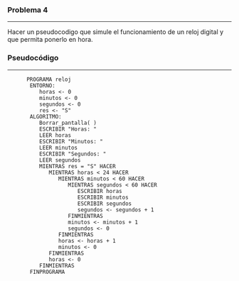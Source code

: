 ### Problema 4
---------------

Hacer un pseudocodigo que simule el funcionamiento de un reloj digital y
que permita ponerlo en hora.

### Pseudocódigo
----------------
          PROGRAMA reloj
           ENTORNO:
              horas <- 0
              minutos <- 0
              segundos <- 0
              res <- "S"
           ALGORITMO:
              Borrar_pantalla( )
              ESCRIBIR "Horas: "
              LEER horas
              ESCRIBIR "Minutos: "
              LEER minutos
              ESCRIBIR "Segundos: "
              LEER segundos
              MIENTRAS res = "S" HACER
                 MIENTRAS horas < 24 HACER
                    MIENTRAS minutos < 60 HACER
                       MIENTRAS segundos < 60 HACER
                          ESCRIBIR horas
                          ESCRIBIR minutos
                          ESCRIBIR segundos
                          segundos <- segundos + 1
                       FINMIENTRAS
                       minutos <- minutos + 1
                       segundos <- 0
                    FINMIENTRAS
                    horas <- horas + 1
                    minutos <- 0
                 FINMIENTRAS
                 horas <- 0
              FINMIENTRAS
           FINPROGRAMA

